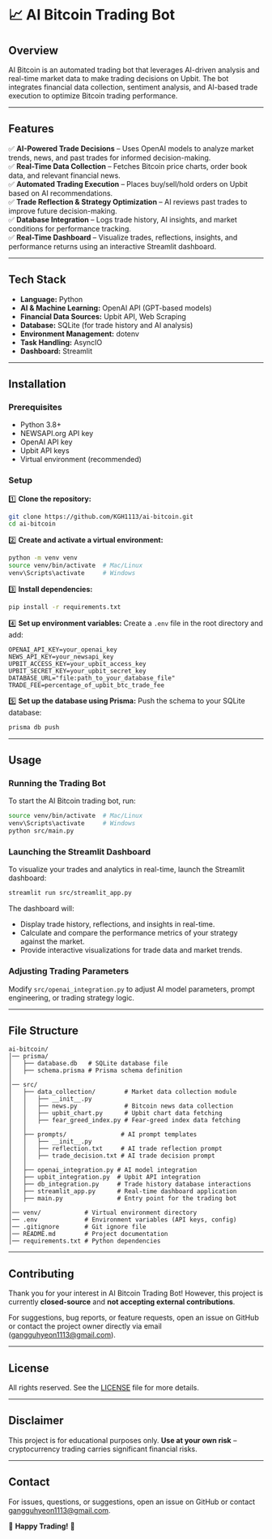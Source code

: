 # 📈 AI Bitcoin Trading Bot

## Overview

AI Bitcoin is an automated trading bot that leverages AI-driven analysis and real-time market data to make trading decisions on Upbit. The bot integrates financial data collection, sentiment analysis, and AI-based trade execution to optimize Bitcoin trading performance.

---

## Features

✅ **AI-Powered Trade Decisions** – Uses OpenAI models to analyze market trends, news, and past trades for informed decision-making.\
✅ **Real-Time Data Collection** – Fetches Bitcoin price charts, order book data, and relevant financial news.\
✅ **Automated Trading Execution** – Places buy/sell/hold orders on Upbit based on AI recommendations.\
✅ **Trade Reflection & Strategy Optimization** – AI reviews past trades to improve future decision-making.\
✅ **Database Integration** – Logs trade history, AI insights, and market conditions for performance tracking.\
✅ **Real-Time Dashboard** – Visualize trades, reflections, insights, and performance returns using an interactive Streamlit dashboard.

---

## Tech Stack

- **Language:** Python
- **AI & Machine Learning:** OpenAI API (GPT-based models)
- **Financial Data Sources:** Upbit API, Web Scraping
- **Database:** SQLite (for trade history and AI analysis)
- **Environment Management:** dotenv
- **Task Handling:** AsyncIO
- **Dashboard:** Streamlit

---

## Installation

### Prerequisites

- Python 3.8+
- NEWSAPI.org API key
- OpenAI API key
- Upbit API keys
- Virtual environment (recommended)

### Setup

1️⃣ **Clone the repository:**

```sh
git clone https://github.com/KGH1113/ai-bitcoin.git
cd ai-bitcoin
```

2️⃣ **Create and activate a virtual environment:**

```sh
python -m venv venv
source venv/bin/activate  # Mac/Linux
venv\Scripts\activate     # Windows
```

3️⃣ **Install dependencies:**

```sh
pip install -r requirements.txt
```

4️⃣ **Set up environment variables:**
Create a `.env` file in the root directory and add:

```
OPENAI_API_KEY=your_openai_key
NEWS_API_KEY=your_newsapi_key
UPBIT_ACCESS_KEY=your_upbit_access_key
UPBIT_SECRET_KEY=your_upbit_secret_key
DATABASE_URL="file:path_to_your_database_file"
TRADE_FEE=percentage_of_upbit_btc_trade_fee
```

5️⃣ **Set up the database using Prisma:**
Push the schema to your SQLite database:

```sh
prisma db push
```

---

## Usage

### Running the Trading Bot

To start the AI Bitcoin trading bot, run:

```sh
source venv/bin/activate  # Mac/Linux
venv\Scripts\activate     # Windows
python src/main.py
```

### Launching the Streamlit Dashboard

To visualize your trades and analytics in real-time, launch the Streamlit dashboard:

```sh
streamlit run src/streamlit_app.py
```

The dashboard will:

- Display trade history, reflections, and insights in real-time.
- Calculate and compare the performance metrics of your strategy against the market.
- Provide interactive visualizations for trade data and market trends.

### Adjusting Trading Parameters

Modify `src/openai_integration.py` to adjust AI model parameters, prompt engineering, or trading strategy logic.

---

## File Structure

```
ai-bitcoin/
│── prisma/
│   ├── database.db   # SQLite database file  
│   ├── schema.prisma # Prisma schema definition  
│
│── src/
│   ├── data_collection/        # Market data collection module  
│   │   ├── __init__.py  
│   │   ├── news.py             # Bitcoin news data collection  
│   │   ├── upbit_chart.py      # Upbit chart data fetching  
│   │   ├── fear_greed_index.py # Fear-greed index data fetching  
│   │  
│   ├── prompts/               # AI prompt templates  
│   │   ├── __init__.py  
│   │   ├── reflection.txt     # AI trade reflection prompt  
│   │   ├── trade_decision.txt # AI trade decision prompt  
│   │  
│   ├── openai_integration.py # AI model integration  
│   ├── upbit_integration.py  # Upbit API integration  
│   ├── db_integration.py     # Trade history database interactions  
│   ├── streamlit_app.py      # Real-time dashboard application
│   ├── main.py               # Entry point for the trading bot  
│
│── venv/            # Virtual environment directory  
│── .env             # Environment variables (API keys, config)  
│── .gitignore       # Git ignore file  
│── README.md        # Project documentation  
│── requirements.txt # Python dependencies  
```

---

## Contributing

Thank you for your interest in AI Bitcoin Trading Bot! However, this project is currently **closed-source** and **not accepting external contributions**.

For suggestions, bug reports, or feature requests, open an issue on GitHub or contact the project owner directly via email ([gangguhyeon1113@gmail.com](mailto\:gangguhyeon1113@gmail.com)).

---

## License

All rights reserved. See the [LICENSE](LICENSE.txt) file for more details.

---

## Disclaimer

This project is for educational purposes only. **Use at your own risk** – cryptocurrency trading carries significant financial risks.

---

## Contact

For issues, questions, or suggestions, open an issue on GitHub or contact [gangguhyeon1113@gmail.com](mailto\:gangguhyeon1113@gmail.com).

🚀 **Happy Trading!** 🚀

